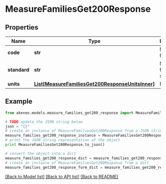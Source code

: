# MeasureFamiliesGet200Response


## Properties
Name | Type | Description | Notes
------------ | ------------- | ------------- | -------------
**code** | **str** | Measure family code | 
**standard** | **str** | Measure family standard | [optional] 
**units** | [**List[MeasureFamiliesGet200ResponseUnitsInner]**](MeasureFamiliesGet200ResponseUnitsInner.md) | Family units | [optional] 

## Example

```python
from akeneo.models.measure_families_get200_response import MeasureFamiliesGet200Response

# TODO update the JSON string below
json = "{}"
# create an instance of MeasureFamiliesGet200Response from a JSON string
measure_families_get200_response_instance = MeasureFamiliesGet200Response.from_json(json)
# print the JSON string representation of the object
print MeasureFamiliesGet200Response.to_json()

# convert the object into a dict
measure_families_get200_response_dict = measure_families_get200_response_instance.to_dict()
# create an instance of MeasureFamiliesGet200Response from a dict
measure_families_get200_response_form_dict = measure_families_get200_response.from_dict(measure_families_get200_response_dict)
```
[[Back to Model list]](../README.md#documentation-for-models) [[Back to API list]](../README.md#documentation-for-api-endpoints) [[Back to README]](../README.md)


